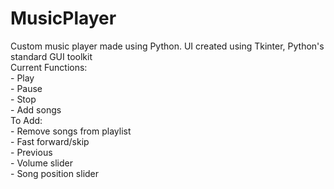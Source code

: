# MusicPlayer
Custom music player made using Python. UI created using Tkinter, Python's standard GUI toolkit  
Current Functions:  
      - Play  
      - Pause  
      - Stop  
      - Add songs  
To Add:  
      - Remove songs from playlist  
      - Fast forward/skip  
      - Previous  
      - Volume slider  
      - Song position slider  
